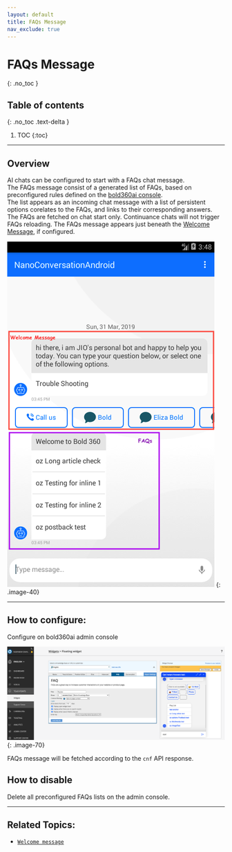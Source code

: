 ```yaml
---
layout: default
title: FAQs Message
nav_exclude: true
---
```


# FAQs Message
{: .no_toc }

## Table of contents
{: .no_toc .text-delta }

1. TOC
{:toc}

---

## Overview
AI chats can be configured to start with a FAQs chat message.   
The FAQs message consist of a generated list of FAQs, based on preconfigured rules defined on the [bold360ai console](https://support.bold360.com/bold360/help/how-to-set-up-the-dynamic-faq-widget).   
The list appears as an incoming chat message with a list of persistent options corelates to the FAQs, and links to their corresponding answers.   
The FAQs are fetched on chat start only. Continuance chats will not trigger FAQs reloading.
The FAQs message appears just beneath the [Welcome Message](/docs/chat-configuration/extra/welcome-message), if configured.

![](/assets/welcome-and-faqs.png)
{: .image-40}

---

## How to configure:
Configure on bold360ai admin console

![](/assets/faqs-console.png)
{: .image-70}

FAQs message will be fetched according to the `cnf` API response.
   
## How to disable
Delete all preconfigured FAQs lists on the admin console.

---

## Related Topics:
 - [`Welcome message`](/docs/chat-configuration/extra/welcome-message)